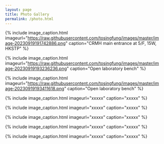 ```yaml
---
layout: page
title: Photo Gallery
permalink: /photo.html
---
```




{% include image_caption.html imageurl="https://raw.githubusercontent.com/tosingfung/images/master/image-20230919191742886.png" caption="CRMH main entrance at 5/F, 15W, HKSTP" %}

{% include image_caption.html imageurl="https://raw.githubusercontent.com/tosingfung/images/master/image-20230919193236236.png" caption="Open laboratory bench" %}

{% include image_caption.html imageurl="https://raw.githubusercontent.com/tosingfung/images/master/image-20230919193411618.png" caption="Open laboratory bench" %}

{% include image_caption.html imageurl="xxxxx" caption="xxxxx" %}



{% include image_caption.html imageurl="xxxxx" caption="xxxxx" %}



{% include image_caption.html imageurl="xxxxx" caption="xxxxx" %}



{% include image_caption.html imageurl="xxxxx" caption="xxxxx" %}



{% include image_caption.html imageurl="xxxxx" caption="xxxxx" %}






  
